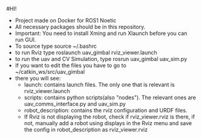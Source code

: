 #HI!
- Project made on Docker for ROS1 Noetic
- All necessary packages should be in this repository.
- Important: You need to install Xming and run Xlaunch before you can run GUI.
- To source type source ~/.bashrc
- to run Rviz type roslaunch uav_gimbal rviz_viewer.launch
- to run the uav and CV Simulation, type rosrun uav_gimbal uav_sim.py 
- If you want to edit the files you have to go to ~/catkin_ws/src/uav_gimbal
- there you will see:
  - launch: contains launch files. The only one that is relevant is rviz_viewer.launch
  - scripts: contains python scripts(also "nodes"). The relevant ones are uav_comms_interface.py and uav_sim.py
  - robot_description: contains the rviz configuration and URDF files.
  - If Rviz is not displaying the robot, check if rviz_viewer.rviz is there, if not, manually add a robot using displays in the Rviz menu and save the config in robot_description as rviz_viewer.rviz
